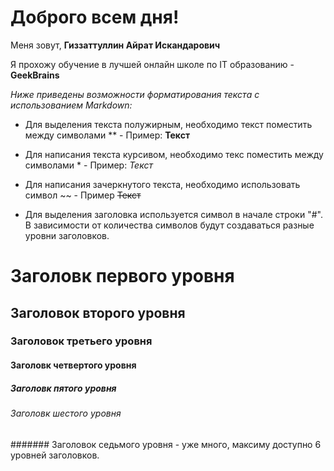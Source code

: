 # Доброго всем дня!

Меня зовут, 
**Гиззаттуллин Айрат Искандарович**

<ing src="/avatar.jpg width" width="200" />

Я прохожу обучение в лучшей онлайн школе по IT образованию - **GeekBrains**



*Ниже приведены возможности форматирования текста с использованием Markdown:*

* Для выделения текста полужирным, необходимо текст поместить между символами **  - Пример: **Текст**

* Для написания текста курсивом, необходимо текс поместить между символами * - Пример: *Текст*

* Для написания зачеркнутого текста, необходимо использовать символ ~~ - Пример ~~Текст~~

* Для выделения заголовка используется символ в начале строки "#".
В зависимости от количества символов будут создаваться разные уровни заголовков.
# Заголовк первого уровня
## Заголовок второго уровня
### Заголовок третьего уровня
#### Заголовк четвертого уровня
##### Заголовк пятого уровня
###### Заголовк шестого уровня
####### Заголовок седьмого уровня - уже много, максиму доступно 6 уровней заголовков.



